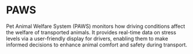 # PAWS
Pet Animal Welfare System (PAWS) monitors how driving conditions affect the welfare of transported animals. It provides real-time data on stress levels via a user-friendly display for drivers, enabling them to make informed decisions to enhance animal comfort and safety during transport.



